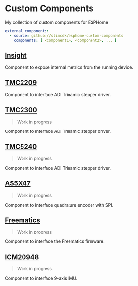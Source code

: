 # Custom Components
My collection of custom components for ESPHome

```yaml
external_components:
  - source: github://slimcdk/esphome-custom-components
    components: [ <component1>, <component2>, ... ]
```

## [Insight](esphome/components/insight/README.md)

Component to expose internal metrics from the running device.


## [TMC2209](esphome/components/tmc2209/README.md)

Component to interface ADI Trinamic stepper driver.


## [TMC2300](esphome/components/tmc2300/README.md)
> Work in progress

Component to interface ADI Trinamic stepper driver.


## [TMC5240](esphome/components/tmc5240/README.md)
> Work in progress

Component to interface ADI Trinamic stepper driver.


## [AS5X47](esphome/components/as5x47/README.md)
> Work in progress

Component to interface quadrature encoder with SPI.


## [Freematics](esphome/components/freematics/README.md)
> Work in progress

Component to interface the Freematics firmware.


## [ICM20948](esphome/components/icm20948/README.md)
> Work in progress

Component to interface 9-axis IMU.
